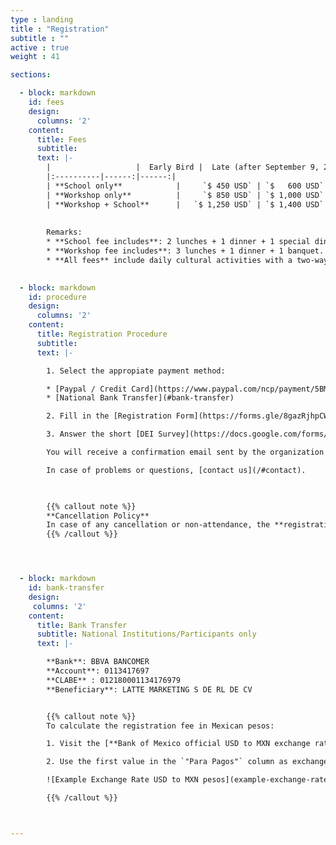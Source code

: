 ```yaml
---
type : landing
title : "Registration"
subtitle : ""
active : true
weight : 41

sections:

  - block: markdown
    id: fees
    design:
      columns: '2' 
    content:
      title: Fees
      subtitle: 
      text: |-
        |                   |  Early Bird |  Late (after September 9, 2024) |
        |:----------|------:|------:|
        | **School only**            |     `$ 450 USD` | `$   600 USD`
        | **Workshop only**          |     `$ 850 USD` | `$ 1,000 USD`
        | **Workshop + School**      |   `$ 1,250 USD` | `$ 1,400 USD`
 
 
        Remarks: 
        * **School fee includes**: 2 lunches + 1 dinner + 1 special dinner.    
        * **Workshop fee includes**: 3 lunches + 1 dinner + 1 banquet.    
        * **All fees** include daily cultural activities with a two-way transportation facility when required.
        

  - block: markdown
    id: procedure
    design:
      columns: '2'     
    content:
      title: Registration Procedure
      subtitle: 
      text: |-

        1. Select the appropiate payment method: 

        * [Paypal / Credit Card](https://www.paypal.com/ncp/payment/5BMQ64FYER2ME) (**participants outside Mexico**)
        * [National Bank Transfer](#bank-transfer)

        2. Fill in the [Registration Form](https://forms.gle/8gazRjhpCWc3b3dN6) and <mark>**upload your proof of payment**</mark>

        3. Answer the short [DEI Survey](https://docs.google.com/forms/d/e/1FAIpQLSekJyCFrz2sgVUKvMq_6zPaHU3gWr4fGPWxcJ13rRjjJ0Csgg/viewform?usp=sharing)

        You will receive a confirmation email sent by the organization committee. 

        In case of problems or questions, [contact us](/#contact). 

        

        {{% callout note %}}
        **Cancellation Policy**    
        In case of any cancellation or non-attendance, the **registration fee are not refundable**.
        {{% /callout %}}




  - block: markdown
    id: bank-transfer
    design:
     columns: '2' 
    content:
      title: Bank Transfer
      subtitle: National Institutions/Participants only
      text: |-

        **Bank**: BBVA BANCOMER   
        **Account**: 0113417697  
        **CLABE** : 012180001134176979  
        **Beneficiary**: LATTE MARKETING S DE RL DE CV  


        {{% callout note %}}
        To calculate the registration fee in Mexican pesos:

        1. Visit the [**Bank of Mexico official USD to MXN exchange rate page**](https://www.banxico.org.mx/tipcamb/tipCamMIAction.do)

        2. Use the first value in the `"Para Pagos"` column as exchange rate.

        ![Example Exchange Rate USD to MXN pesos](example-exchange-rate.png "")

        {{% /callout %}}     



---
```

